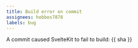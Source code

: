 ```yaml
---
title: Build error on commit
assignees: hobbes7878
labels: bug
---
```


A commit caused SvelteKit to fail to build: {{ sha }}
